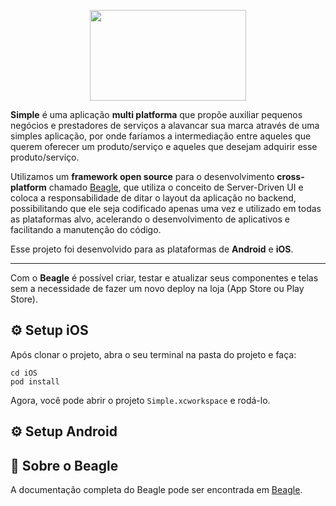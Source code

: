 <p align="center">
  <img src="https://github.com/luiseos1999/simple/blob/master/iOS/Simple/Assets.xcassets/Logo.imageset/WhatsApp Image 2020-08-18 at 13.29.34 (2).jpeg" width="250" height="145" />
</p>

**Simple** é uma aplicação **multi platforma** que propõe auxiliar pequenos negócios e prestadores de serviços a alavancar sua marca através de uma simples aplicação, por onde faríamos a intermediação entre aqueles que querem oferecer um produto/serviço e aqueles que desejam adquirir esse produto/serviço. 

Utilizamos um **framework open source** para o desenvolvimento **cross-platform** chamado <a href="https://usebeagle.io/">Beagle</a>, que utiliza o conceito de Server-Driven UI e coloca a responsabilidade de ditar o layout da aplicação no backend, possibilitando que ele seja codificado apenas uma vez e utilizado em todas as plataformas alvo, acelerando o desenvolvimento de aplicativos e facilitando a manutenção do código. 

Esse projeto foi desenvolvido para as plataformas de **Android** e **iOS**. 

------------

Com o **Beagle** é possível criar, testar e atualizar seus componentes e telas sem a necessidade de fazer um novo deploy na loja (App Store ou Play Store).


## ⚙️ Setup iOS

Após clonar o projeto, abra o seu terminal na pasta do projeto e faça:

```
cd iOS
pod install 
``` 

Agora, você pode abrir o projeto `Simple.xcworkspace` e rodá-lo.

## ⚙️ Setup Android

## 📖 Sobre o Beagle

A documentação completa do Beagle pode ser encontrada em [Beagle][b-docs].

[site]: https://usebeagle.io/
[b-docs]: https://docs.usebeagle.io/


